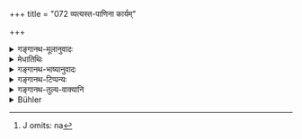 +++
title = "072 व्यत्यस्त-पाणिना कार्यम्"

+++

<details><summary>गङ्गानथ-मूलानुवादः</summary>

The clasping op the teacher’s feet should be done with crossed hands: the left should be touched with the left and the right with the right.—(72)
</details>

<details><summary>मेधातिथिः</summary>

यद् उपसंग्रहणं पूर्वश्लोके गुरोर् उक्तं तद् **व्यत्यस्तपाणिना कार्यम्** । कीदृशः पुनः पाण्योर् व्यत्यासः कर्तव्य इत्य् अत आह । **सव्येन** हस्तेन **सव्यः** पादः **स्प्रष्टव्यः** स्पर्शः कर्तव्यः, न तु चिरं निपीड्यासितव्यम् । एष च व्यत्यासो युगपद् इतरेतरदिक्संचारेण हस्तयोर् भवति । अग्रतः स्थितेन संमुखेन **गुरोर् उपसंग्रहणं** कर्तव्यम् । तत्र वामो दक्षिणमार्गं नीयते, दक्षिणो वामम् इत्य् एवं **सव्येन सव्यः** स्पृष्टो भवति, **दक्षिणेन च दक्षिण** इत्य् एष पाणिव्यत्यासः । 

- <u>अन्ये</u> तु "विन्यस्तपाणिना" इति पठन्ति । स्पर्शाद् एव च विन्यासे सिद्धे नाग्नितप्तायःपिण्डस्पर्शनवद् दाहभयाद् अङ्गुल्यग्रमात्रेण स्पर्शनं न[^२४५] कर्तव्यम्, अपि तु हस्तौ विन्यसितव्यौ निधातव्यौ । पीडनं तु पीडाकरं निषिद्धम् इति वर्णयन्ति ॥ २.७२ ॥


[^२४५]:
     J omits: na
</details>

<details><summary>गङ्गानथ-भाष्यानुवादः</summary>

The ‘clasping of the Teacher’s feet’ mentioned in the preceding verse ‘*should be done with crossed hands*.’

In answer to the question as to what sort of the ‘crossing’ of hands should be done, the Author adds—‘*the left*’ foot ‘*should be touched with the left*’ hand; it is mere touching that should be done, the Teacher should not be troubled by the foot being held for a long time. This ‘crossing’ is obtained by the two hands being simultaneously moved towards one another. That is, the feet having to be clasped by the pupil standing in front of the Teacher; the left hand is moved towards the right and the right towards the left; it is thus that the left foot becomes touched by the left hand and the right foot by the right hand. This is the ‘crossing of the hands.’

Others read the text as ‘*vinyastapāṇinā*,’ ‘with well-placed hands.’ The ‘placing’ being implied by the *touching*, what the addition of the epithet would imply is that the feet should not be touched merely with the finger tips,—in the way in which a red-hot piece of iron is touched, for fear of burning,—but the hands should be ‘well-plaed,’ actually held upon the feet. Pressing of the feet would cause pain to the Teacher, and is as such prohibited. Such is the explanation provided of this version of the text.—(72)
</details>

<details><summary>गङ्गानथ-टिप्पन्यः</summary>

This verse is quoted in *Vīramitrodaya* (Saṃskāra, p. 455), where it is
explained that the ‘left’ and ‘right’ of the second half stand for the
left and right *feet*; so that the meaning is that the left foot of the
teacher should be touched by the left hand and the right one by the
right hand; and it quotes Baudhāyann laying down that the pupil should
pass his hands from the knee downwards to the foot.

A similar explanation is given also in *Parāśaramādhava* (Ācāra, p.
300).

The verse is quoted also in *Vidhānapārijāta* (p. 52.1);—in *Aparārka*
(p. 55), as laying down the ‘feet clasping’ of the teacher;—in
*Saṃskāramayūkha* (p. 40), which says that ‘*spraṣṭavyaḥ*’ goes with
‘*gurucaraṇaḥ*’ understood;—and in *Smṛticandrikā* (Saṃskāra, p. 103),
which explains the meaning to be that the left and right feet of the
teacher are to be touched with the left and right hands respectively.
</details>

<details><summary>गङ्गानथ-तुल्य-वाक्यानि</summary>

*Gautama-Dharmasūtra*, 1. 58.—‘The clasping of the teacher’s feet.’

*Gautama-Dharmasūtra*, 6. 1.—‘Every day on meeting, the feet of the
teacher should be clasped.’

*Gautama-Dharmasūtra* (Aparārka, p. 55).—‘Also daily in the morning, as
well as at the beginning and end of Vedic lectures.’

*Āpastamba-Dharmasūtra*, 1.2.5.21-22.—‘With the right hand clasping the
right foot, he should touch it both up and down, along with the
ankle;—according to others, the two feet should he clasped with the two
hands.’

*Āpastamba* (Aparārka, p. 55).—‘At sunrise, he shall meet the teacher
and clasp his feet.’

*Baudhāyana-Dharmasūtra*, 1. 2. 26.—‘Clasping the right foot with the
right, and the left with the left hand, one obtains long life and goes
to heaven.’

*Paithīnasi* (Vīramitrodaya-Saṃskāra, p. 455).—‘With the palms of the
two hands turned upwards, he should clasp the two feet of the teacher,
the right with the right and the left with the left.’

*Vaśiṣṭha* (Vīramitrodaya-Saṃskāra, p. V56).—‘The clasping of the
teacher’s feet should be done.’

*Baudhāyana* (Parāśaramādhava, p. 300).—‘Touching his ears,
concentrating his mind, he shall touch the teacher below his knees down
to his feet, this is *feet-clasping*.’

*Atri* (Aparārka, p. 55).—‘Ordinarily one should salute by raising the
right band; hands should be joined in saluting a Vedic scholar; in the
case of the teacher, the feet should he clasped.’
</details>

<details><summary>Bühler</summary>

072	With crossed hands he must clasp (the feet) of the teacher, and touch the left (foot) with his left (hand), the right (foot) with his right (hand).
</details>
